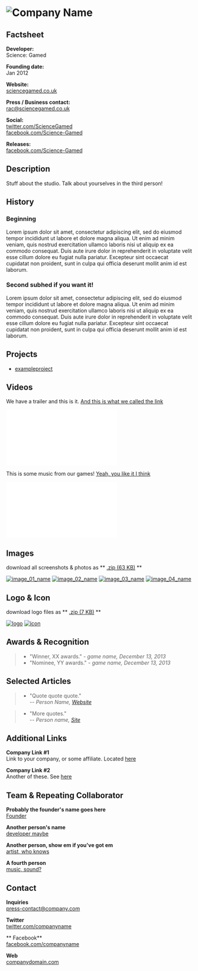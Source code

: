 # ![Company Name](assets/images/header.png)

## Factsheet

**Developer:**  
Science: Gamed

**Founding date:**  
Jan 2012

**Website:**  
[sciencegamed.co.uk][homepage]

**Press / Business contact:**  
[rac@sciencegamed.co.uk][contact]

**Social:**  
[twitter.com/ScienceGamed][twitter]  
[facebook.com/Science-Gamed][facebook]  

**Releases:**  
[facebook.com/Science-Gamed][facebook]  


## Description

Stuff about the studio. Talk about yourselves in the third person!

## History

### Beginning

Lorem ipsum dolor sit amet, consectetur adipiscing elit, sed do eiusmod tempor incididunt ut labore et dolore magna aliqua. Ut enim ad minim veniam, quis nostrud exercitation ullamco laboris nisi ut aliquip ex ea commodo consequat. Duis aute irure dolor in reprehenderit in voluptate velit esse cillum dolore eu fugiat nulla pariatur. Excepteur sint occaecat cupidatat non proident, sunt in culpa qui officia deserunt mollit anim id est laborum.

### Second subhed if you want it!

Lorem ipsum dolor sit amet, consectetur adipiscing elit, sed do eiusmod tempor incididunt ut labore et dolore magna aliqua. Ut enim ad minim veniam, quis nostrud exercitation ullamco laboris nisi ut aliquip ex ea commodo consequat. Duis aute irure dolor in reprehenderit in voluptate velit esse cillum dolore eu fugiat nulla pariatur. Excepteur sint occaecat cupidatat non proident, sunt in culpa qui officia deserunt mollit anim id est laborum.

## Projects

* [exampleproject][example_project]

## Videos

We have a trailer and this is it. [And this is what we called the link](https://www.youtube.com/watch?v=WB0yAm6iXEw "Gunhouse Trailer on Youtube")  

<iframe src="//www.youtube.com/embed/WB0yAm6iXEw" frameborder="0" allowfullscreen></iframe>

<br>

This is some music from our games! [Yeah, you like it I think](http://www.youtube.com/watch?v=hxQAUADFCzw "Motohiro Kawashima live")
<iframe src="//www.youtube.com/embed/hxQAUADFCzw" frameborder="0" allowfullscreen></iframe>

## Images

download all screenshots & photos as ** [.zip (63 KB)](assets/images/images.zip "Images zip") **

[![image_01_name](assets/images/image_01.png)](assets/images/image_01.png)
[![image_02_name](assets/images/image_02.png)](assets/images/image_02.png)
[![image_03_name](assets/images/image_03.png)](assets/images/image_03.png)
[![image_04_name](assets/images/image_04.png)](assets/images/image_04.png)

## Logo & Icon

download logo files as ** [.zip (7 KB)]( assets/images/logo.zip "Logo & Icon zip") **

[![logo](assets/images/logo.png)](assets/images/logo.png "Logo")
[![icon](assets/images/icon.png)](assets/images/icon.png "Icon")

## Awards & Recognition

> * "Winner, XX awards." - *game name, December 13, 2013*
> * "Nominee, YY awards." - *game name, December 13, 2013*

## Selected Articles

> * "Quote quote quote."  
-- *Person Name, [Website](http://www.website.com/)*


> * "More quotes."  
-- *Person name, [Site](http://geocities.blog.com/)*


## Additional Links

**Company Link #1**  
Link to your company, or some affiliate. Located [here](https://link)

**Company Link #2**  
Another of these. See [here](https://link)

## Team & Repeating Collaborator

**Probably the founder's name goes here**  
[Founder](https://link)

**Another person's name**  
[developer maybe](https://link)

**Another person, show em if you've got em**  
[artist, who knows](https://link)

**A fourth person**  
[music, sound?](https://link)

## Contact

**Inquiries**  
[press-contact@company.com][contact]

**Twitter**  
[twitter.com/companyname][twitter]

** Facebook**  
[facebook.com/companyname][facebook]

**Web**  
[companydomain.com][homepage]

<!--- =====================================================================  -->
<!--- Referenced links -->

[homepage]: http://companydomain.com "Company Name"

[contact]: mailto:press-contact@company.com

<!--- Social -->

[twitter]: https://twitter.com/companyname
[facebook]: https://facebook.com/companyname
[skype]: callto:companyskypename

<!--- Projects  -->

[example_project]: projects/exampleproject/
